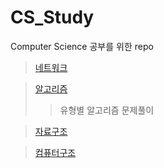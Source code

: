 # CS_Study

Computer  Science 공부를 위한 repo

> [네트워크](./네트워크)  
>> 

> [알고리즘](./알고리즘)  
>> 유형별 알고리즘 문제풀이

> [자료구조](./자료구조)  
>> 

> [컴퓨터구조](./컴퓨터구조)  
>> 

